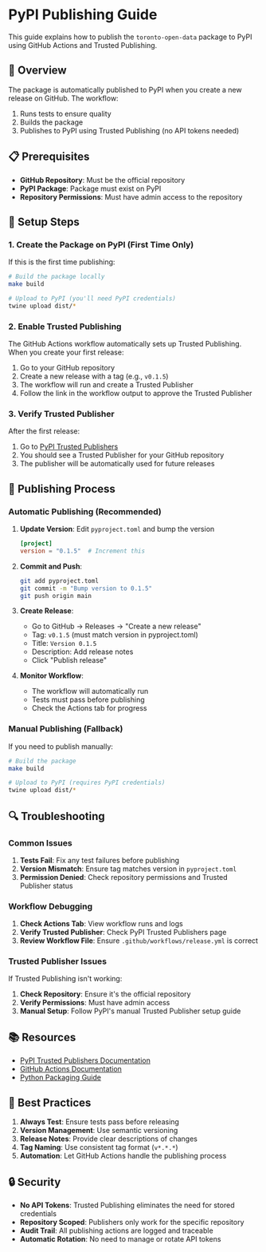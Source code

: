 # PyPI Publishing Guide

This guide explains how to publish the `toronto-open-data` package to PyPI using GitHub Actions and Trusted Publishing.

## 🚀 Overview

The package is automatically published to PyPI when you create a new release on GitHub. The workflow:
1. Runs tests to ensure quality
2. Builds the package
3. Publishes to PyPI using Trusted Publishing (no API tokens needed)

## 📋 Prerequisites

- **GitHub Repository**: Must be the official repository
- **PyPI Package**: Package must exist on PyPI
- **Repository Permissions**: Must have admin access to the repository

## 🔧 Setup Steps

### 1. Create the Package on PyPI (First Time Only)

If this is the first time publishing:

```bash
# Build the package locally
make build

# Upload to PyPI (you'll need PyPI credentials)
twine upload dist/*
```

### 2. Enable Trusted Publishing

The GitHub Actions workflow automatically sets up Trusted Publishing. When you create your first release:

1. Go to your GitHub repository
2. Create a new release with a tag (e.g., `v0.1.5`)
3. The workflow will run and create a Trusted Publisher
4. Follow the link in the workflow output to approve the Trusted Publisher

### 3. Verify Trusted Publisher

After the first release:
1. Go to [PyPI Trusted Publishers](https://pypi.org/manage/account/publishing/)
2. You should see a Trusted Publisher for your GitHub repository
3. The publisher will be automatically used for future releases

## 📝 Publishing Process

### Automatic Publishing (Recommended)

1. **Update Version**: Edit `pyproject.toml` and bump the version
   ```toml
   [project]
   version = "0.1.5"  # Increment this
   ```

2. **Commit and Push**:
   ```bash
   git add pyproject.toml
   git commit -m "Bump version to 0.1.5"
   git push origin main
   ```

3. **Create Release**:
   - Go to GitHub → Releases → "Create a new release"
   - Tag: `v0.1.5` (must match version in pyproject.toml)
   - Title: `Version 0.1.5`
   - Description: Add release notes
   - Click "Publish release"

4. **Monitor Workflow**:
   - The workflow will automatically run
   - Tests must pass before publishing
   - Check the Actions tab for progress

### Manual Publishing (Fallback)

If you need to publish manually:

```bash
# Build the package
make build

# Upload to PyPI (requires PyPI credentials)
twine upload dist/*
```

## 🔍 Troubleshooting

### Common Issues

1. **Tests Fail**: Fix any test failures before publishing
2. **Version Mismatch**: Ensure tag matches version in `pyproject.toml`
3. **Permission Denied**: Check repository permissions and Trusted Publisher status

### Workflow Debugging

1. **Check Actions Tab**: View workflow runs and logs
2. **Verify Trusted Publisher**: Check PyPI Trusted Publishers page
3. **Review Workflow File**: Ensure `.github/workflows/release.yml` is correct

### Trusted Publisher Issues

If Trusted Publishing isn't working:

1. **Check Repository**: Ensure it's the official repository
2. **Verify Permissions**: Must have admin access
3. **Manual Setup**: Follow PyPI's manual Trusted Publisher setup guide

## 📚 Resources

- [PyPI Trusted Publishers Documentation](https://docs.pypi.org/trusted-publishers/)
- [GitHub Actions Documentation](https://docs.github.com/en/actions)
- [Python Packaging Guide](https://packaging.python.org/)

## 🎯 Best Practices

1. **Always Test**: Ensure tests pass before releasing
2. **Version Management**: Use semantic versioning
3. **Release Notes**: Provide clear descriptions of changes
4. **Tag Naming**: Use consistent tag format (`v*.*.*`)
5. **Automation**: Let GitHub Actions handle the publishing process

## 🔒 Security

- **No API Tokens**: Trusted Publishing eliminates the need for stored credentials
- **Repository Scoped**: Publishers only work for the specific repository
- **Audit Trail**: All publishing actions are logged and traceable
- **Automatic Rotation**: No need to manage or rotate API tokens

